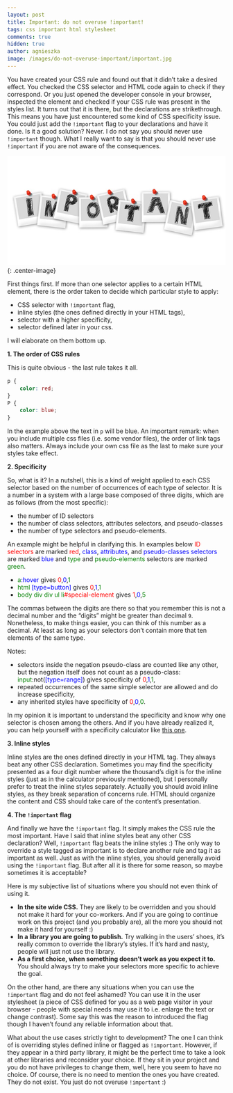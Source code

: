 ```yaml
---
layout: post
title: Important: do not overuse !important!
tags: css important html stylesheet
comments: true
hidden: true
author: agnieszka
image: /images/do-not-overuse-important/important.jpg
---
```


You have created your CSS rule and found out that it didn’t take a desired effect. You checked the CSS selector and HTML code again to check if they correspond. Or you just opened the developer console in your browser, inspected the element and checked if your CSS rule was  present in the styles list. It turns out that it is there, but the declarations are strikethrough. This means you have just encountered some kind of CSS specificity issue. You could just add the `!important` flag to your declarations and have it done. Is it a good solution? Never. I do not say you should never use `!important` though. What I really want to say is that you should never use `!important` if you are not aware of the consequences.

![Image](/images/do-not-overuse-important/important.jpg){: .center-image}

First things first. If more than one selector applies to a certain HTML element, there is the order taken to decide which particular style to apply:
* CSS selector with `!important` flag,
* inline styles (the ones defined directly in your HTML tags),
* selector with a higher specificity,
* selector defined later in your css.
 

I will elaborate on them bottom up.

**1. The order of CSS rules**

This is quite obvious - the last rule takes it all.
```css
p { 
    color: red;
}
P { 
    color: blue;
}
```
In the example above the text in `p` will be blue. An important remark: when you include multiple css files (i.e. some vendor files), the order of link tags also matters. Always include your own css file as the last to make sure your styles take effect.

**2. Specificity**

So, what is it? In a nutshell, this is a kind of weight applied to each CSS selector based on the number of occurrences of each type of selector. It is a number in a system with a large base composed of three digits, which are as follows (from the most specific):
* the number of ID selectors
* the number of class selectors, attributes selectors, and pseudo-classes
* the number of type selectors and pseudo-elements.

An example might be helpful in clarifying this. In examples below <span style="color:red">ID selectors</span> are marked <span style="color:red">red</span>, <span style="color:blue">class</span>, <span style="color:blue">attributes</span>, and <span style="color:blue">pseudo-classes selectors</span> are marked <span style="color:blue">blue</span> and <span style="color:green">type</span> and <span style="color:green">pseudo-elements</span> selectors are marked <span style="color:green">green</span>.
* <span style="color:green">a</span><span style="color:blue">:hover</span> gives <span style="color:red">0</span>,<span style="color:blue">0</span>,<span style="color:green">1</span>
* <span style="color:green">html</span> <span style="color:blue">[type=button]</span> gives <span style="color:red">0</span>,<span style="color:blue">1</span>,<span style="color:green">1</span>
* <span style="color:green">body div div ul li</span><span style="color:red">#special-element</span> gives <span style="color:red">1</span>,<span style="color:blue">0</span>,<span style="color:green">5</span>

The commas between the digits are there so that you remember this is not a decimal number and the “digits” might be greater than decimal `9`. Nonetheless, to make things easier, you can think of this number as a decimal. At least as long as your selectors don’t contain more that ten elements of the same type.

Notes:
* selectors inside the negation pseudo-class are counted like any other, but the negation itself does not count as a pseudo-class: <span style="color:green">input</span>:not(<span style="color:blue">[type=range]</span>) gives specificity of <span style="color:red">0</span>,<span style="color:blue">1</span>,<span style="color:green">1</span>,
* repeated occurrences of the same simple selector are allowed and do increase specificity,
* any inherited styles have specificity of <span style="color:red">0</span>,<span style="color:blue">0</span>,<span style="color:green">0</span>.


In my opinion it is important to understand the specificity and know why one selector is chosen among the others. And if you have already realized it, you can help yourself with a specificity calculator like [this one](https://specificity.keegan.st/).

**3. Inline styles**

Inline styles are the ones defined directly in your HTML tag. They always beat any other CSS declaration. Sometimes you may find the specificity presented as a four digit number where the thousand’s digit is for the inline styles (just as in the calculator previously mentioned), but I personally prefer to treat the inline styles separately. Actually you should avoid inline styles, as they break separation of concerns rule. HTML should organize the content and CSS should take care of the content’s presentation.


**4. The `!important` flag** 

And finally we have the `!important` flag. It simply makes the CSS rule the most important. Have I said that inline styles beat any other CSS declaration? Well, `!important` flag beats the inline styles :) The only way to override a style tagged as important is to declare another rule and tag it as important as well. Just as with the inline styles, you should generally avoid using the `!important` flag. But after all it is there for some reason, so maybe sometimes it is acceptable?

Here is my subjective list of situations where you should not even think of using it.
* **In the site wide CSS.** They are likely to be overridden and you should not make it hard for your co-workers. And if you are going to continue work on this project (and you probably are), all the more you should not make it hard for yourself :)
* **In a library you are going to publish.** Try walking in the users’ shoes, it’s really common to override the library’s styles. If it’s hard and nasty, people will just not use the library.
* **As a first choice, when something doesn’t work as you expect it to.** You should always try to make your selectors more specific to achieve the goal.

On the other hand, are there any situations when you can use the `!important` flag and do not feel ashamed? You can use it in the user stylesheet (a piece of CSS defined for you as a web page visitor in your browser - people with special needs may use it to i.e. enlarge the text or change contrast). Some say this was the reason to introduced the flag though I haven’t found any reliable information about that.

What about the use cases strictly tight to development? The one I can think of is overriding styles defined inline or flagged as `!important`. However, if they appear in a third party library, it might be the perfect time to take a look at other libraries and reconsider your choice. If they sit in your project and you do not have privileges to change them, well, here you seem to have no choice. Of course, there is no need to mention the ones you have created. They do not exist. You just do not overuse `!important` :)

